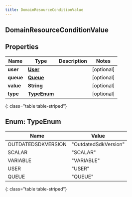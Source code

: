 ```yaml
---
title: DomainResourceConditionValue
---
```

## DomainResourceConditionValue


## Properties

| Name | Type | Description | Notes |
| ------------ | ------------- | ------------- | ------------- |
| **user** | [**User**](User.html) |  |  [optional] |
| **queue** | [**Queue**](Queue.html) |  |  [optional] |
| **value** | **String** |  |  [optional] |
| **type** | [**TypeEnum**](#TypeEnum) |  |  [optional] |
{: class="table table-striped"}


<a name="TypeEnum"></a>

## Enum: TypeEnum

| Name | Value |
| ---- | ----- |
| OUTDATEDSDKVERSION | &quot;OutdatedSdkVersion&quot; |
| SCALAR | &quot;SCALAR&quot; |
| VARIABLE | &quot;VARIABLE&quot; |
| USER | &quot;USER&quot; |
| QUEUE | &quot;QUEUE&quot; |
{: class="table table-striped"}


